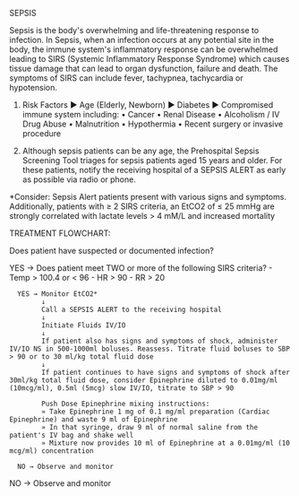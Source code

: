 SEPSIS

Sepsis is the body's overwhelming and life-threatening response to infection. In Sepsis, when an infection occurs at any potential site in the body, the immune system's inflammatory response can be overwhelmed leading to SIRS (Systemic Inflammatory Response Syndrome) which causes tissue damage that can lead to organ dysfunction, failure and death. The symptoms of SIRS can include fever, tachypnea, tachycardia or hypotension.

1. Risk Factors
► Age (Elderly, Newborn)
► Diabetes
► Compromised immune system including:
  • Cancer
  • Renal Disease
  • Alcoholism / IV Drug Abuse
  • Malnutrition
  • Hypothermia
  • Recent surgery or invasive procedure

2. Although sepsis patients can be any age, the Prehospital Sepsis Screening Tool triages for sepsis patients aged 15 years and older. For these patients, notify the receiving hospital of a SEPSIS ALERT as early as possible via radio or phone.

*Consider: Sepsis Alert patients present with various signs and symptoms. Additionally, patients with ≥ 2 SIRS criteria, an EtCO2 of ≤ 25 mmHg are strongly correlated with lactate levels > 4 mM/L and increased mortality

TREATMENT FLOWCHART:

Does patient have suspected or documented infection?

YES → Does patient meet TWO or more of the following SIRS criteria?
      - Temp > 100.4 or < 96
      - HR > 90
      - RR > 20
      
      YES → Monitor EtCO2*
            ↓
            Call a SEPSIS ALERT to the receiving hospital
            ↓
            Initiate Fluids IV/IO
            ↓
            If patient also has signs and symptoms of shock, administer IV/IO NS in 500-1000ml boluses. Reassess. Titrate fluid boluses to SBP > 90 or to 30 ml/kg total fluid dose
            ↓
            If patient continues to have signs and symptoms of shock after 30ml/kg total fluid dose, consider Epinephrine diluted to 0.01mg/ml (10mcg/ml), 0.5ml (5mcg) slow IV/IO, titrate to SBP > 90
            
            Push Dose Epinephrine mixing instructions:
            » Take Epinephrine 1 mg of 0.1 mg/ml preparation (Cardiac Epinephrine) and waste 9 ml of Epinephrine
            » In that syringe, draw 9 ml of normal saline from the patient's IV bag and shake well
            » Mixture now provides 10 ml of Epinephrine at a 0.01mg/ml (10 mcg/ml) concentration
      
      NO → Observe and monitor

NO → Observe and monitor


